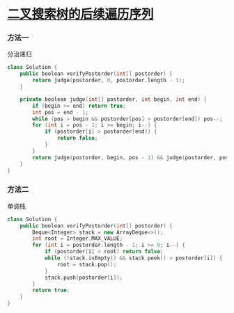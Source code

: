 # [二叉搜索树的后续遍历序列](https://www.nowcoder.com/practice/a861533d45854474ac791d90e447bafd?tpId=13&tqId=11176&tPage=2&rp=2&ru=%2Fta%2Fcoding-interviews&qru=%2Fta%2Fcoding-interviews%2Fquestion-ranking)

### 方法一

分治递归

```c++
class Solution {
    public boolean verifyPostorder(int[] postorder) {
        return judge(postorder, 0, postorder.length - 1);
    }

    private boolean judge(int[] postorder, int begin, int end) {
        if (begin >= end) return true;
        int pos = end - 1;
        while (pos > begin && postorder[pos] > postorder[end]) pos--;
        for (int i = pos - 1; i >= begin; i--) {
            if (postorder[i] > postorder[end]) {
                return false;
            }
        }
        return judge(postorder, begin, pos - 1) && judge(postorder, pos, end - 1);
    }
}
```



### 方法二

单调栈

```c++
class Solution {
    public boolean verifyPostorder(int[] postorder) {
        Deque<Integer> stack = new ArrayDeque<>();
        int root = Integer.MAX_VALUE;
        for (int i = postorder.length - 1; i >= 0; i--) {
            if (postorder[i] > root) return false;
            while (!stack.isEmpty() && stack.peek() > postorder[i]) {
                root = stack.pop();
            }
            stack.push(postorder[i]);
        }
        return true;
    }
}
```

